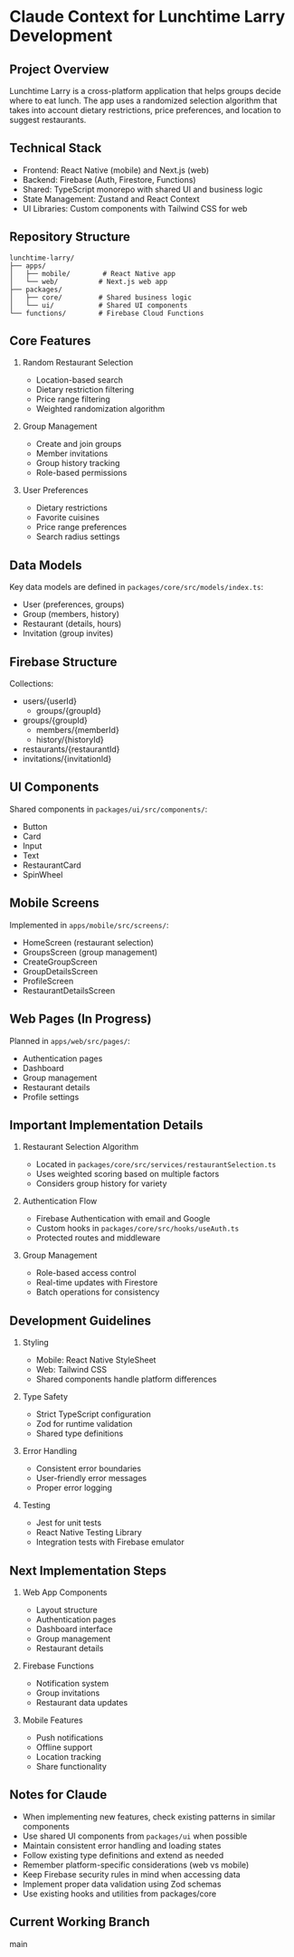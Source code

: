 # Claude Context for Lunchtime Larry Development

## Project Overview
Lunchtime Larry is a cross-platform application that helps groups decide where to eat lunch. The app uses a randomized selection algorithm that takes into account dietary restrictions, price preferences, and location to suggest restaurants.

## Technical Stack
- Frontend: React Native (mobile) and Next.js (web)
- Backend: Firebase (Auth, Firestore, Functions)
- Shared: TypeScript monorepo with shared UI and business logic
- State Management: Zustand and React Context
- UI Libraries: Custom components with Tailwind CSS for web

## Repository Structure
```
lunchtime-larry/
├── apps/
│   ├── mobile/        # React Native app
│   └── web/          # Next.js web app
├── packages/
│   ├── core/         # Shared business logic
│   └── ui/           # Shared UI components
└── functions/        # Firebase Cloud Functions
```

## Core Features
1. Random Restaurant Selection
   - Location-based search
   - Dietary restriction filtering
   - Price range filtering
   - Weighted randomization algorithm

2. Group Management
   - Create and join groups
   - Member invitations
   - Group history tracking
   - Role-based permissions

3. User Preferences
   - Dietary restrictions
   - Favorite cuisines
   - Price range preferences
   - Search radius settings

## Data Models
Key data models are defined in `packages/core/src/models/index.ts`:
- User (preferences, groups)
- Group (members, history)
- Restaurant (details, hours)
- Invitation (group invites)

## Firebase Structure
Collections:
- users/{userId}
  - groups/{groupId}
- groups/{groupId}
  - members/{memberId}
  - history/{historyId}
- restaurants/{restaurantId}
- invitations/{invitationId}

## UI Components
Shared components in `packages/ui/src/components/`:
- Button
- Card
- Input
- Text
- RestaurantCard
- SpinWheel

## Mobile Screens
Implemented in `apps/mobile/src/screens/`:
- HomeScreen (restaurant selection)
- GroupsScreen (group management)
- CreateGroupScreen
- GroupDetailsScreen
- ProfileScreen
- RestaurantDetailsScreen

## Web Pages (In Progress)
Planned in `apps/web/src/pages/`:
- Authentication pages
- Dashboard
- Group management
- Restaurant details
- Profile settings

## Important Implementation Details
1. Restaurant Selection Algorithm
   - Located in `packages/core/src/services/restaurantSelection.ts`
   - Uses weighted scoring based on multiple factors
   - Considers group history for variety

2. Authentication Flow
   - Firebase Authentication with email and Google
   - Custom hooks in `packages/core/src/hooks/useAuth.ts`
   - Protected routes and middleware

3. Group Management
   - Role-based access control
   - Real-time updates with Firestore
   - Batch operations for consistency

## Development Guidelines
1. Styling
   - Mobile: React Native StyleSheet
   - Web: Tailwind CSS
   - Shared components handle platform differences

2. Type Safety
   - Strict TypeScript configuration
   - Zod for runtime validation
   - Shared type definitions

3. Error Handling
   - Consistent error boundaries
   - User-friendly error messages
   - Proper error logging

4. Testing
   - Jest for unit tests
   - React Native Testing Library
   - Integration tests with Firebase emulator

## Next Implementation Steps
1. Web App Components
   - Layout structure
   - Authentication pages
   - Dashboard interface
   - Group management
   - Restaurant details

2. Firebase Functions
   - Notification system
   - Group invitations
   - Restaurant data updates

3. Mobile Features
   - Push notifications
   - Offline support
   - Location tracking
   - Share functionality

## Notes for Claude
- When implementing new features, check existing patterns in similar components
- Use shared UI components from `packages/ui` when possible
- Maintain consistent error handling and loading states
- Follow existing type definitions and extend as needed
- Remember platform-specific considerations (web vs mobile)
- Keep Firebase security rules in mind when accessing data
- Implement proper data validation using Zod schemas
- Use existing hooks and utilities from packages/core

## Current Working Branch
main
